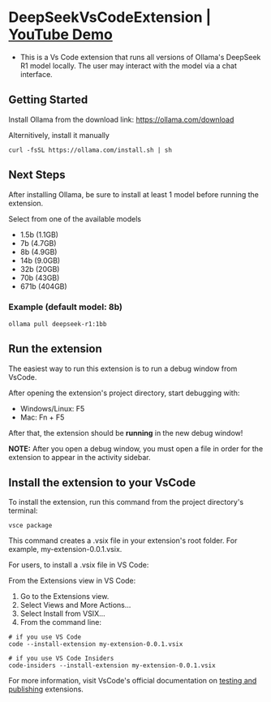 # DeepSeekVsCodeExtension | <a href="https://youtu.be/0bjnZnhsjqo">YouTube Demo</a>
- This is a Vs Code extension that runs all versions of Ollama's DeepSeek R1 model locally. The user may interact with the model via a chat interface.

  
## Getting Started
Install Ollama from the download link: <a href="https://ollama.com/download">https://ollama.com/download</a>

Alternitively, install it manually
```
curl -fsSL https://ollama.com/install.sh | sh
```

## Next Steps
After installing Ollama, be sure to install at least 1 model before running the extension.

Select from one of the available models
- 1.5b (1.1GB)
- 7b   (4.7GB)
- 8b   (4.9GB)
- 14b  (9.0GB)
- 32b  (20GB)
- 70b  (43GB)
- 671b (404GB)

### Example (default model: 8b)
```
ollama pull deepseek-r1:1bb
```


## Run the extension
The easiest way to run this extension is to run a debug window from VsCode. 

After opening the extension's project directory, start debugging with: 
- Windows/Linux: F5
- Mac: Fn + F5

After that, the extension should be **running** in the new debug window!

**NOTE:** After you open a debug window, you must open a file in order for the extension to appear in the activity sidebar.


## Install the extension to your VsCode
To install the extension, run this command from the project directory's terminal:
```
vsce package
```
This command creates a .vsix file in your extension's root folder. For example, my-extension-0.0.1.vsix.

For users, to install a .vsix file in VS Code:

From the Extensions view in VS Code:

1. Go to the Extensions view.
2. Select Views and More Actions...
3. Select Install from VSIX...
4. From the command line:

```
# if you use VS Code
code --install-extension my-extension-0.0.1.vsix

# if you use VS Code Insiders
code-insiders --install-extension my-extension-0.0.1.vsix
```

For more information, visit VsCode's official documentation on <a href="https://code.visualstudio.com/api/working-with-extensions/publishing-extension#packaging-extensions">testing and publishing</a> extensions.
